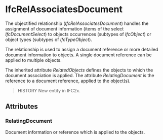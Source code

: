 # IfcRelAssociatesDocument

The objectified relationship (_IfcRelAssociatesDocument_) handles the assignment of document information (items of the select _IfcDocumentSelect_) to objects occurrences (subtypes of _IfcObject_) or object types (subtypes of _IfcTypeObject_).

The relationship is used to assign a document reference or more detailed document information to objects. A single document reference can be applied to multiple objects.

The inherited attribute _RelatedObjects_ defines the objects to which the document association is applied. The attribute _RelatingDocument_ is the reference to a document reference, applied to the object(s).

> HISTORY  New entity in IFC2x.

## Attributes

### RelatingDocument
Document information or reference which is applied to the objects.
